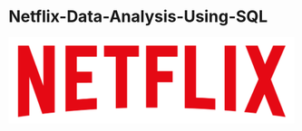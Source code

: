 # Netflix-Data-Analysis-Using-SQL
![Netflix_Logo](https://github.com/imroy20f3/Netflix-Data-Analysis-Using-SQL/blob/main/Netflix_logo.png)
